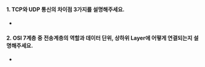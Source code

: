 #### 1. TCP와 UDP 통신의 차이점 3가지를 설명해주세요.  
 - 

#### 2. OSI 7계층 중 전송계층의 역할과 데이터 단위, 상하위 Layer에 어떻게 연결되는지 설명해주세요.  
 - 



